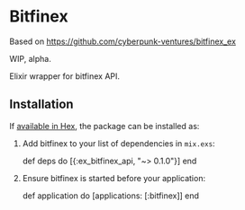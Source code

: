# Bitfinex

Based on https://github.com/cyberpunk-ventures/bitfinex_ex

WIP, alpha.

Elixir wrapper for bitfinex API.

## Installation

If [available in Hex](https://hex.pm/docs/publish), the package can be installed as:

  1. Add bitfinex to your list of dependencies in `mix.exs`:

        def deps do
          [{:ex_bitfinex_api, "~> 0.1.0"}]
        end

  2. Ensure bitfinex is started before your application:

        def application do
          [applications: [:bitfinex]]
        end
